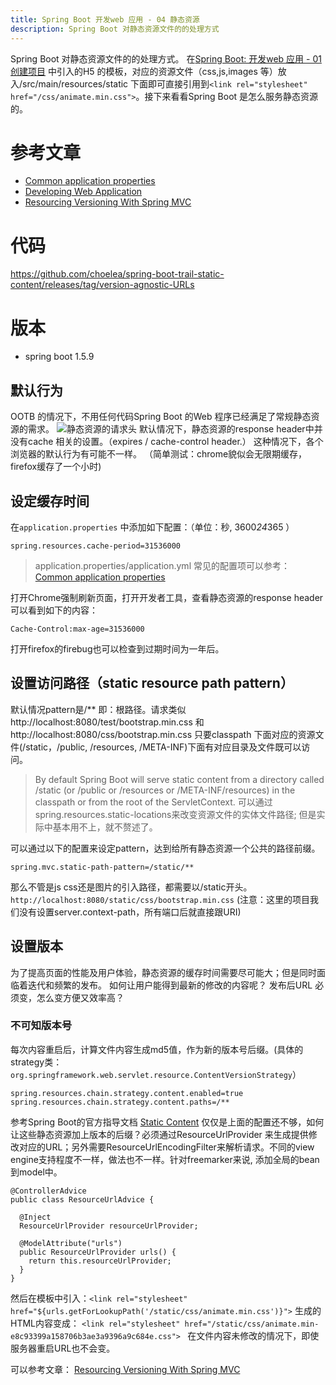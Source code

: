 ```yaml
---
title: Spring Boot 开发web 应用 - 04 静态资源
description: Spring Boot 对静态资源文件的的处理方式
---
```


Spring Boot 对静态资源文件的的处理方式。
在[Spring Boot: 开发web 应用 - 01 创建项目](http://blog.csdn.net/choelea/article/details/73136194) 中引入的H5 的模板，对应的资源文件（css,js,images 等）放入/src/main/resources/static 下面即可直接引用到`<link rel="stylesheet" href="/css/animate.min.css">`。接下来看看Spring Boot 是怎么服务静态资源的。

# 参考文章
* [Common application properties](http://docs.spring.io/spring-boot/docs/1.5.9.RELEASE/reference/html/common-application-properties.html)
* [Developing Web Application](https://docs.spring.io/spring-boot/docs/1.5.9.RELEASE/reference/html/boot-features-developing-web-applications.html)
* [Resourcing Versioning With Spring MVC](http://www.mscharhag.com/spring/resource-versioning-with-spring-mvc)

# 代码
https://github.com/choelea/spring-boot-trail-static-content/releases/tag/version-agnostic-URLs

# 版本
* spring boot 1.5.9

## 默认行为
OOTB 的情况下，不用任何代码Spring Boot 的Web 程序已经满足了常规静态资源的需求。
![静态资源的请求头](/assets/preimg/Spring-Boot-And-Spring-Cloud/static-resources.jpg)
默认情况下，静态资源的response header中并没有cache 相关的设置。（expires / cache-control header.） 这种情况下，各个浏览器的默认行为有可能不一样。 （简单测试：chrome貌似会无限期缓存，firefox缓存了一个小时)
## 设定缓存时间
在`application.properties` 中添加如下配置：（单位：秒, 3600*24*365 ）

```
spring.resources.cache-period=31536000
```
> application.properties/application.yml 常见的配置项可以参考：
[Common application properties](http://docs.spring.io/spring-boot/docs/current/reference/html/common-application-properties.html)

打开Chrome强制刷新页面，打开开发者工具，查看静态资源的response header可以看到如下的内容：

```
Cache-Control:max-age=31536000
```
打开firefox的firebug也可以检查到过期时间为一年后。

## 设置访问路径（static resource path pattern）
默认情况pattern是/** 即：根路径。请求类似http://localhost:8080/test/bootstrap.min.css 和 http://localhost:8080/css/bootstrap.min.css 只要classpath 下面对应的资源文件(/static，/public, /resources, /META-INF)下面有对应目录及文件既可以访问。
> By default Spring Boot will serve static content from a directory called /static (or /public or /resources or /META-INF/resources) in the classpath or from the root of the ServletContext. 
> 可以通过spring.resources.static-locations来改变资源文件的实体文件路径; 但是实际中基本用不上，就不赘述了。

可以通过以下的配置来设定pattern，达到给所有静态资源一个公共的路径前缀。

```
spring.mvc.static-path-pattern=/static/**
```
那么不管是js css还是图片的引入路径，都需要以/static开头。`http://localhost:8080/static/css/bootstrap.min.css` (注意：这里的项目我们没有设置server.context-path，所有端口后就直接跟URI)

## 设置版本
为了提高页面的性能及用户体验，静态资源的缓存时间需要尽可能大；但是同时面临着迭代和频繁的发布。 如何让用户能得到最新的修改的内容呢？ 发布后URL 必须变，怎么变方便又效率高？

### 不可知版本号
每次内容重启后，计算文件内容生成md5值，作为新的版本号后缀。(具体的strategy类：`org.springframework.web.servlet.resource.ContentVersionStrategy`）

```
spring.resources.chain.strategy.content.enabled=true
spring.resources.chain.strategy.content.paths=/**
```
参考Spring Boot的官方指导文档 [Static Content](https://docs.spring.io/spring-boot/docs/current/reference/html/boot-features-developing-web-applications.html)
仅仅是上面的配置还不够，如何让这些静态资源加上版本的后缀？必须通过ResourceUrlProvider 来生成提供修改对应的URL；另外需要ResourceUrlEncodingFilter来解析请求。不同的view engine支持程度不一样，做法也不一样。针对freemarker来说, 添加全局的bean到model中。 

```
@ControllerAdvice
public class ResourceUrlAdvice {
 
  @Inject
  ResourceUrlProvider resourceUrlProvider;
 
  @ModelAttribute("urls")
  public ResourceUrlProvider urls() {
    return this.resourceUrlProvider;
  }
}
```
然后在模板中引入：`<link rel="stylesheet" href="${urls.getForLookupPath('/static/css/animate.min.css')}">` 生成的HTML内容变成： `<link rel="stylesheet" href="/static/css/animate.min-e8c93399a158706b3ae3a9396a9c684e.css">
` 在文件内容未修改的情况下，即使服务器重启URL也不会变。

可以参考文章： [Resourcing Versioning With Spring MVC](http://www.mscharhag.com/spring/resource-versioning-with-spring-mvc)

